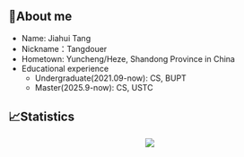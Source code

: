 ## 🥱About me

- Name: Jiahui Tang
- Nickname：Tangdouer
- Hometown: Yuncheng/Heze, Shandong Province in China
- Educational experience
   - Undergraduate(2021.09-now): CS, BUPT
   - Master(2025.9-now): CS, USTC

## 📈Statistics

<div align="center">
<img src="https://github-readme-stats-git-masterrstaa-rickstaa.vercel.app/api?username=tangdouer1005" />
</div>
